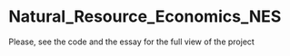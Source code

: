 # Natural_Resource_Economics_NES
Please, see the code and the essay for the full view of the project
